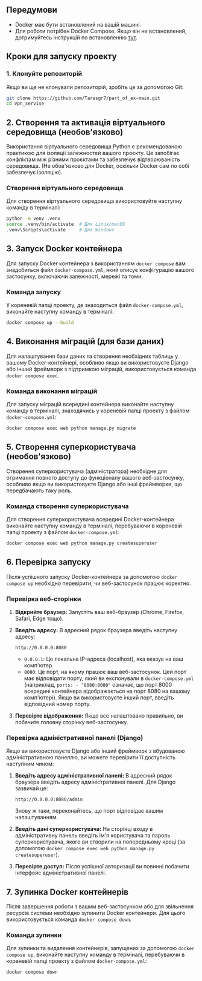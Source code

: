 ## Передумови

- Docker має бути встановлений на вашій машині.
- Для роботи потрібен Docker Compose. Якщо він не встановлений, дотримуйтесь інструкцій по встановленню [тут](https://docs.docker.com/compose/install/).

## Кроки для запуску проекту

### 1. Клонуйте репозиторій

Якщо ви ще не клонували репозиторій, зробіть це за допомогою Git:

```bash
git clone https://github.com/Tarasgr7/part_of_ex-main.git
cd vpn_servise
```
## 2. Створення та активація віртуального середовища (необов'язково)

Використання віртуального середовища Python є рекомендованою практикою для ізоляції залежностей вашого проєкту. Це запобігає конфліктам між різними проєктами та забезпечує відтворюваність середовища. (Не обов'язково для Docker, оскільки Docker сам по собі забезпечує ізоляцію).

### Створення віртуального середовища

Для створення віртуального середовища використовуйте наступну команду в терміналі:

```bash
python -m venv .venv
source .venv/bin/activate  # Для Linux/macOS
.venv\Scripts\activate     # Для Windows
```
## 3. Запуск Docker контейнера

Для запуску Docker контейнера з використанням `docker compose` вам знадобиться файл `docker-compose.yml`, який описує конфігурацію вашого застосунку, включаючи залежності, мережі та томи.

### Команда запуску

У кореневій папці проекту, де знаходиться файл `docker-compose.yml`, виконайте наступну команду в терміналі:

```bash
docker compose up --build
```

## 4. Виконання міграцій (для бази даних)

Для налаштування бази даних та створення необхідних таблиць у вашому Docker-контейнері, особливо якщо ви використовуєте Django або інший фреймворк з підтримкою міграцій, використовується команда `docker compose exec`.

### Команда виконання міграцій

Для запуску міграцій всередині контейнера виконайте наступну команду в терміналі, знаходячись у кореневій папці проекту з файлом `docker-compose.yml`:

```bash
docker compose exec web python manage.py migrate
```

## 5. Створення суперкористувача (необов'язково)

Створення суперкористувача (адміністратора) необхідне для отримання повного доступу до функціоналу вашого веб-застосунку, особливо якщо ви використовуєте Django або інші фреймворки, що передбачають таку роль.

### Команда створення суперкористувача

Для створення суперкористувача всередині Docker-контейнера виконайте наступну команду в терміналі, перебуваючи в кореневій папці проекту з файлом `docker-compose.yml`:

```bash
docker compose exec web python manage.py createsuperuser
```

## 6. Перевірка запуску

Після успішного запуску Docker-контейнера за допомогою `docker compose up` необхідно перевірити, чи веб-застосунок працює коректно.

### Перевірка веб-сторінки

1.  **Відкрийте браузер:** Запустіть ваш веб-браузер (Chrome, Firefox, Safari, Edge тощо).

2.  **Введіть адресу:** В адресний рядок браузера введіть наступну адресу:

    ```
    http://0.0.0.0:8080
    ```

    *   `0.0.0.1`: Це локальна IP-адреса (localhost), яка вказує на ваш комп'ютер.
    *   `8080`: Це порт, на якому працює ваш веб-застосунок. Цей порт має відповідати порту, який ви експонували в `docker-compose.yml` (наприклад, `ports: - "8080:8000"` означає, що порт 8000 всередині контейнера відображається на порт 8080 на вашому комп'ютері). Якщо ви використовуєте інший порт, введіть відповідний номер порту.

3.  **Перевірте відображення:** Якщо все налаштовано правильно, ви побачите головну сторінку  веб-застосунку.

### Перевірка адміністративної панелі (Django)

Якщо ви використовуєте Django або інший фреймворк з вбудованою адміністративною панеллю, ви можете перевірити її доступність наступним чином:

1.  **Введіть адресу адміністративної панелі:** В адресний рядок браузера введіть адресу адміністративної панелі. Для Django зазвичай це:

    ```
    http://0.0.0.0:8080/admin
    ```

    Знову ж таки, переконайтесь, що порт відповідає вашим налаштуванням.

2.  **Введіть дані суперкористувача:** На сторінці входу в адміністративну панель введіть ім'я користувача та пароль суперкористувача, якого ви створили на попередньому кроці (за допомогою `docker compose exec web python manage.py createsuperuser`).

3.  **Перевірте доступ:** Після успішної авторизації ви повинні побачити інтерфейс адміністративної панелі.

## 7. Зупинка Docker контейнерів

Після завершення роботи з вашим веб-застосунком або для звільнення ресурсів системи необхідно зупинити Docker контейнери. Для цього використовується команда `docker compose down`.

### Команда зупинки

Для зупинки та видалення контейнерів, запущених за допомогою `docker compose up`, виконайте наступну команду в терміналі, перебуваючи в кореневій папці проекту з файлом `docker-compose.yml`:

```bash
docker compose down
```

